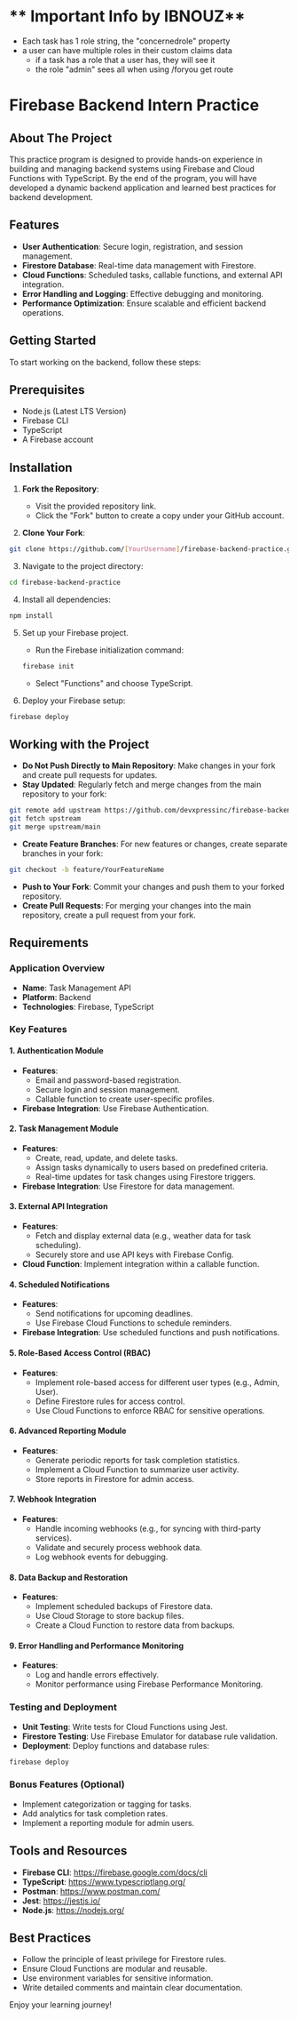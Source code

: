 
# ** Important Info by IBNOUZ**
- Each task has 1 role string, the "concernedrole" property
- a user can have multiple roles in their custom claims data
    - if a task has a role that a user has, they will see it
    - the role "admin" sees all when using /foryou get route

# Firebase Backend Intern Practice

## About The Project

This practice program is designed to provide hands-on experience in building and managing backend systems using Firebase and Cloud Functions with TypeScript. By the end of the program, you will have developed a dynamic backend application and learned best practices for backend development.

## Features

- **User Authentication**: Secure login, registration, and session management.
- **Firestore Database**: Real-time data management with Firestore.
- **Cloud Functions**: Scheduled tasks, callable functions, and external API integration.
- **Error Handling and Logging**: Effective debugging and monitoring.
- **Performance Optimization**: Ensure scalable and efficient backend operations.

## Getting Started

To start working on the backend, follow these steps:

## Prerequisites
- Node.js (Latest LTS Version)
- Firebase CLI
- TypeScript
- A Firebase account

## Installation

1. **Fork the Repository**:
   - Visit the provided repository link.
   - Click the "Fork" button to create a copy under your GitHub account.

2. **Clone Your Fork**:
```bash
git clone https://github.com/[YourUsername]/firebase-backend-practice.git
```

3. Navigate to the project directory:
```bash
cd firebase-backend-practice
```

4. Install all dependencies:
```bash
npm install
```

5. Set up your Firebase project.
   - Run the Firebase initialization command:
   ```bash
   firebase init
   ```
   - Select "Functions" and choose TypeScript.
   
6. Deploy your Firebase setup:
```bash
firebase deploy
```

## Working with the Project

- **Do Not Push Directly to Main Repository**: Make changes in your fork and create pull requests for updates.
- **Stay Updated**: Regularly fetch and merge changes from the main repository to your fork:
```bash
git remote add upstream https://github.com/devxpressinc/firebase-backend-practice.git
git fetch upstream
git merge upstream/main
```

- **Create Feature Branches**: For new features or changes, create separate branches in your fork:
```bash
git checkout -b feature/YourFeatureName
```

- **Push to Your Fork**: Commit your changes and push them to your forked repository.
- **Create Pull Requests**: For merging your changes into the main repository, create a pull request from your fork.

## Requirements

### Application Overview
- **Name**: Task Management API
- **Platform**: Backend
- **Technologies**: Firebase, TypeScript

### Key Features

#### 1. Authentication Module
- **Features**:
    - Email and password-based registration.
    - Secure login and session management.
    - Callable function to create user-specific profiles.
- **Firebase Integration**: Use Firebase Authentication.

#### 2. Task Management Module
- **Features**:
    - Create, read, update, and delete tasks.
    - Assign tasks dynamically to users based on predefined criteria.
    - Real-time updates for task changes using Firestore triggers.
- **Firebase Integration**: Use Firestore for data management.

#### 3. External API Integration
- **Features**:
    - Fetch and display external data (e.g., weather data for task scheduling).
    - Securely store and use API keys with Firebase Config.
- **Cloud Function**: Implement integration within a callable function.

#### 4. Scheduled Notifications
- **Features**:
    - Send notifications for upcoming deadlines.
    - Use Firebase Cloud Functions to schedule reminders.
- **Firebase Integration**: Use scheduled functions and push notifications.

#### 5. Role-Based Access Control (RBAC)
- **Features**:
    - Implement role-based access for different user types (e.g., Admin, User).
    - Define Firestore rules for access control.
    - Use Cloud Functions to enforce RBAC for sensitive operations.

#### 6. Advanced Reporting Module
- **Features**:
    - Generate periodic reports for task completion statistics.
    - Implement a Cloud Function to summarize user activity.
    - Store reports in Firestore for admin access.

#### 7. Webhook Integration
- **Features**:
    - Handle incoming webhooks (e.g., for syncing with third-party services).
    - Validate and securely process webhook data.
    - Log webhook events for debugging.

#### 8. Data Backup and Restoration
- **Features**:
    - Implement scheduled backups of Firestore data.
    - Use Cloud Storage to store backup files.
    - Create a Cloud Function to restore data from backups.

#### 9. Error Handling and Performance Monitoring
- **Features**:
    - Log and handle errors effectively.
    - Monitor performance using Firebase Performance Monitoring.

### Testing and Deployment

- **Unit Testing**: Write tests for Cloud Functions using Jest.
- **Firestore Testing**: Use Firebase Emulator for database rule validation.
- **Deployment**: Deploy functions and database rules:
```bash
firebase deploy
```

### Bonus Features (Optional)
- Implement categorization or tagging for tasks.
- Add analytics for task completion rates.
- Implement a reporting module for admin users.

## Tools and Resources
- **Firebase CLI**: https://firebase.google.com/docs/cli
- **TypeScript**: https://www.typescriptlang.org/
- **Postman**: https://www.postman.com/
- **Jest**: https://jestjs.io/
- **Node.js**: https://nodejs.org/

## Best Practices

- Follow the principle of least privilege for Firestore rules.
- Ensure Cloud Functions are modular and reusable.
- Use environment variables for sensitive information.
- Write detailed comments and maintain clear documentation.

Enjoy your learning journey!
